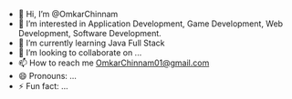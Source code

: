 - 👋 Hi, I’m @OmkarChinnam
- 👀 I’m interested in Application Development, Game Development, Web Development, Software Development.
- 🌱 I’m currently learning Java Full Stack
- 💞️ I’m looking to collaborate on ...
- 📫 How to reach me OmkarChinnam01@gmail.com
- 😄 Pronouns: ...
- ⚡ Fun fact: ...

<!---
OmkarChinnam/OmkarChinnam is a ✨ special ✨ repository because its `README.md` (this file) appears on your GitHub profile.
You can click the Preview link to take a look at your changes.
--->
